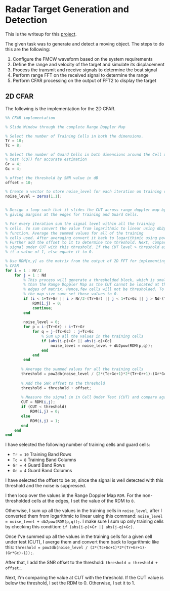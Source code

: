 # Radar Target Generation and Detection

This is the writeup for this [project](https://github.com/kkufieta/sensor-fusion-sandbox/blob/main/matlab/Radar_Target_Generation_and_Detection.m).

The given task was to generate and detect a moving object. The steps to do this are the following:
1. Configure the FMCW waveform based on the system requirements
2. Define the range and velocity of the target and simulate its displacement
3. Process the transmit and receive signals to determine the beat signal
4. Perform range FFT on the received signal to determine the range
5. Perform CFAR processing on the output of FFT2 to display the target

## 2D CFAR

The following is the implementation for the 2D CFAR.

```octave
%% CFAR implementation

% Slide Window through the complete Range Doppler Map

% Select the number of Training Cells in both the dimensions.
Tr = 10;
Tc = 8;

% Select the number of Guard Cells in both dimensions around the Cell under 
% test (CUT) for accurate estimation
Gr = 4;
Gc = 4;

% offset the threshold by SNR value in dB
offset = 10;

% Create a vector to store noise_level for each iteration on training cells
noise_level = zeros(1,1);


% Design a loop such that it slides the CUT across range doppler map by
% giving margins at the edges for Training and Guard Cells.

% For every iteration sum the signal level within all the training
% cells. To sum convert the value from logarithmic to linear using db2pow
% function. Average the summed values for all of the training
% cells used. After averaging convert it back to logarithimic using pow2db.
% Further add the offset to it to determine the threshold. Next, compare the
% signal under CUT with this threshold. If the CUT level > threshold assign
% it a value of 1, else equate it to 0.

% Use RDM[x,y] as the matrix from the output of 2D FFT for implementing
% CFAR
for i = 1 : Nr/2
    for j = 1 : Nd
        % This process will generate a thresholded block, which is smaller 
        % than the Range Doppler Map as the CUT cannot be located at the 
        % edges of matrix. Hence,few cells will not be thresholded. To keep
        % the map size same set those values to 0. 
        if (i < 1+Tr+Gr || i > Nr/2-(Tr+Gr) || j < 1+Tc+Gc || j > Nd-(Tc+Gc))
            RDM(i,j) = 0;
            continue;
        end
        
        noise_level = 0;
        for p = i-(Tr+Gr) : i+Tr+Gr
            for q = j-(Tc+Gc) : j+Tc+Gc
                % Sum up all the values in the training cells
                if (abs(i-p)>Gr || abs(j-q)>Gc)
                    noise_level = noise_level + db2pow(RDM(p,q));
                end
            end
        end
        
       % Average the summed values for all the training cells
       threshold = pow2db(noise_level / (2*(Tc+Gc+1)*2*(Tr+Gr+1)-(Gr*Gc)-1));
       
       % Add the SNR offset to the threshold
       threshold = threshold + offset;
       
       % Measure the signal in in Cell Under Test (CUT) and compare against
       CUT = RDM(i,j);
       if (CUT < threshold)
           RDM(i,j) = 0;
       else
           RDM(i,j) = 1;
       end
    end
end
```

I have selected the following number of training cells and guard cells:
* `Tr = 10` Training Band Rows
* `Tc = 8` Training Band Columns
* `Gr = 4` Guard Band Rows
* `Gc = 4` Guard Band Columns

I have selected the offset to be `10`, since the signal is well detected with this threshold and the noise is suppressed.

I then loop over the values in the Range Doppler Map `RDM`. For the non-thresholded cells at the edges, I set the value of the RDM to `0`. 

Otherwise, I sum up all the values in the training cells in `noise_level`, after I converted them from logarithmic to linear using this command: `noise_level = noise_level + db2pow(RDM(p,q));`. 
I make sure I sum up only training cells by checking this condition: `if (abs(i-p)>Gr || abs(j-q)>Gc)`.

Once I've summed up all the values in the training cells for a given cell under test (CUT), I averge them and convert them back to logarithmic like this: `threshold = pow2db(noise_level / (2*(Tc+Gc+1)*2*(Tr+Gr+1)-(Gr*Gc)-1));`.

After that, I add the SNR offset to the threshold: `threshold = threshold + offset;`.

Next, I'm comparing the value at CUT with the threshold. If the CUT value is below the threshold, I set the RDM to 0. Otherwise, I set it to 1.
